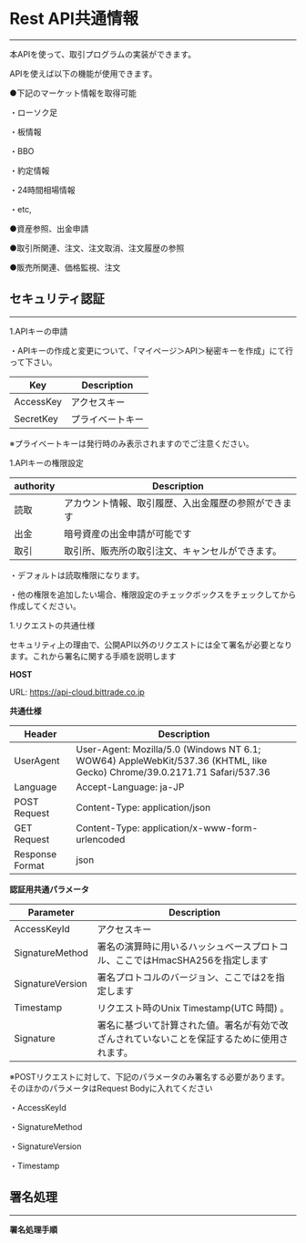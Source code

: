 # Rest API共通情報
-----------------------------------------------------
本APIを使って、取引プログラムの実装ができます。

APIを使えば以下の機能が使用できます。

●下記のマーケット情報を取得可能

・ローソク足

・板情報

・BBO

・約定情報

・24時間相場情報

・etc,

●資産参照、出金申請

●取引所関連、注文、注文取消、注文履歴の参照

●販売所関連、価格監視、注文


## セキュリティ認証
--------------------------------------------------------
1.APIキーの申請

・APIキーの作成と変更について、「マイページ＞API＞秘密キーを作成」にて行って下さい。

 Key | Description
------------ | ------------
AccessKey | アクセスキー
SecretKey | プライベートキー

※プライベートキーは発行時のみ表示されますのでご注意ください。

1.APIキーの権限設定

authority | Description
------------ | ------------
読取 | アカウント情報、取引履歴、入出金履歴の参照ができます
出金 | 暗号資産の出金申請が可能です
取引 | 取引所、販売所の取引注文、キャンセルができます。

・デフォルトは読取権限になります。

・他の権限を追加したい場合、権限設定のチェックボックスをチェックしてから作成してください。

1.リクエストの共通仕様

セキュリティ上の理由で、公開API以外のリクエストには全て署名が必要となります。これから署名に関する手順を説明します

**HOST**

URL: https://api-cloud.bittrade.co.jp

**共通仕様**

Header | Description
------------ | ------------
UserAgent | User-Agent: Mozilla/5.0 (Windows NT 6.1; WOW64) AppleWebKit/537.36 (KHTML, like Gecko) Chrome/39.0.2171.71 Safari/537.36
Language | Accept-Language: ja-JP
POST Request | Content-Type: application/json
GET Request | Content-Type: application/x-www-form-urlencoded
Response Format | json

**認証用共通パラメータ**

Parameter | Description
------------ | ------------
AccessKeyId | アクセスキー
SignatureMethod | 署名の演算時に用いるハッシュベースプロトコル、ここではHmacSHA256を指定します
SignatureVersion | 署名プロトコルのバージョン、ここでは2を指定します
Timestamp | リクエスト時のUnix Timestamp(UTC 時間) 。
Signature | 署名に基づいて計算された値。署名が有効で改ざんされていないことを保証するために使用されます。

※POSTリクエストに対して、下記のパラメータのみ署名する必要があります。そのほかのパラメータはRequest Bodyに入れてください

・AccessKeyId

・SignatureMethod

・SignatureVersion

・Timestamp

## 署名処理
--------------------------------------------------
**署名処理手順**
